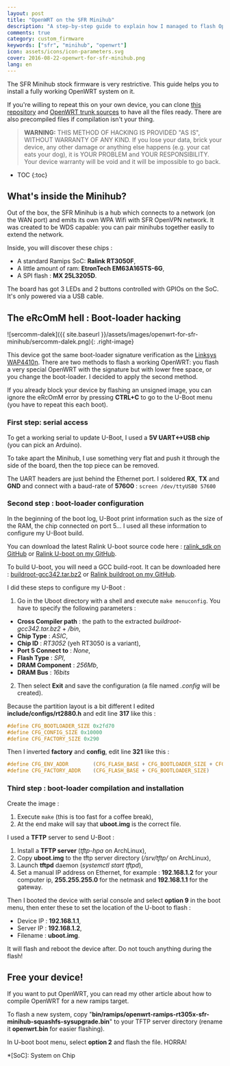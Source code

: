 ```yaml
---
layout: post
title: "OpenWRT on the SFR Minihub"
description: "A step-by-step guide to explain how I managed to flash OpenWRT on my SFR Minihub"
comments: true
category: custom_firmware
keywords: ["sfr", "minihub", "openwrt"]
icon: assets/icons/icon-parameters.svg
cover: 2016-08-22-openwrt-for-sfr-minihub.png
lang: en
---
```


The SFR Minihub stock firmware is very restrictive. This guide helps you to install a fully working OpenWRT system on it.

If you're willing to repeat this on your own device, you can clone [this repository](https://github.com/erdnaxe/SFR-Minihub-hacking) and [OpenWRT trunk sources](https://dev.openwrt.org/wiki/GetSource) to have all the files ready.
There are also precompiled files if compilation isn't your thing.

> **WARNING:**
> THIS METHOD OF HACKING IS PROVIDED "AS IS", WITHOUT WARRANTY OF ANY KIND. If you lose your data, brick your device, any other damage or anything else happens (e.g. your cat eats your dog), it is YOUR PROBLEM and YOUR RESPONSIBILITY. Your device warranty will be void and it will be impossible to go back.

* TOC
{:toc}

## What's inside the Minihub?

Out of the box, the SFR Minihub is a hub which connects to a network (on the WAN port) and emits its own WPA Wifi with SFR OpenVPN network. It was created to be WDS capable: you can pair minihubs together easily to extend the network.

Inside, you will discover these chips :

* A standard Ramips SoC: **Ralink RT3050F**,
* A little amount of ram: **EtronTech EM63A165TS-6G**,
* A SPI flash : **MX 25L3205D**.

The board has got 3 LEDs and 2 buttons controlled with GPIOs on the SoC. It's only powered via a USB cable.

## The eRcOmM hell : Boot-loader hacking

![sercomm-dalek]({{ site.baseurl }}/assets/images/openwrt-for-sfr-minihub/sercomm-dalek.png){: .right-image}

This device got the same boot-loader signature verification as the [Linksys WAP4410n](https://wiki.openwrt.org/toh/linksys/wap4410n#ercomm_hell_and_mtd_specialities). There are two methods to flash a working OpenWRT: you flash a very special OpenWRT with the signature but with lower free space, or you change the boot-loader. I decided to apply the second method.

If you already block your device by flashing an unsigned image, you can ignore the eRcOmM error by pressing **CTRL+C** to go to the U-Boot menu (you have to repeat this each boot).

### First step: serial access

To get a working serial to update U-Boot, I used a **5V UART<->USB chip** (you can pick an Arduino).

To take apart the Minihub, I use something very flat and push it through the side of the board, then the top piece can be removed.

The UART headers are just behind the Ethernet port. I soldered **RX**, **TX** and **GND** and connect with a baud-rate of **57600** : `screen /dev/ttyUSB0 57600`

### Second step : boot-loader configuration

In the beginning of the boot log, U-Boot print information such as the size of the RAM, the chip connected on port 5... I used all these information to configure my U-Boot build.

You can download the latest Ralink U-boot source code here : [ralink_sdk on GitHub](https://github.com/stevenylai/ralink_sdk) or [Ralink U-boot on my GitHub](https://github.com/erdnaxe/SFR-Minihub-hacking/raw/master/Ralink-Uboot.tar.bz2).

To build U-boot, you will need a GCC build-root. It can be downloaded here : [buildroot-gcc342.tar.bz2](https://github.com/kinger1172/ralink_rt5350/blob/master/SDK_4_0_0_0/RT288x_SDK/toolchain/buildroot-gcc342.tar.bz2) or [Ralink buildroot on my GitHub](https://github.com/erdnaxe/SFR-Minihub-hacking/raw/master/buildroot-gcc342.tar.bz2).

I did these steps to configure my U-Boot :

1. Go in the Uboot directory with a shell and execute `make menuconfig`. You have to specify the following parameters :
 *  **Cross Compiler path** : the path to the extracted *buildroot-gcc342.tar.bz2* + */bin*,
 * **Chip Type** : *ASIC*,
 * **Chip ID** : *RT3052* (yeh RT3050 is a variant),
 * **Port 5 Connect to** : *None*,
 * **Flash Type** : *SPI*,
 * **DRAM Component** : *256Mb*,
 * **DRAM Bus** : *16bits*
2. Then select **Exit** and save the configuration (a file named *.config* will be created).

Because the partition layout is a bit different I edited **include/configs/rt2880.h** and edit line **317** like this :

``` c
#define CFG_BOOTLOADER_SIZE 0x2fd70
#define CFG_CONFIG_SIZE 0x10000
#define CFG_FACTORY_SIZE 0x290
```

Then I inverted **factory** and **config**, edit line **321** like this :

``` c
#define CFG_ENV_ADDR        (CFG_FLASH_BASE + CFG_BOOTLOADER_SIZE + CFG_FACTORY_SIZE)
#define CFG_FACTORY_ADDR    (CFG_FLASH_BASE + CFG_BOOTLOADER_SIZE)
```

### Third step : boot-loader compilation and installation

Create the image :

1. Execute `make` (this is too fast for a coffee break),
2. At the end make will say that **uboot.img** is the correct file.

I used a **TFTP** server to send U-Boot :

1. Install a **TFTP server** (*tftp-hpa* on ArchLinux),
2. Copy **uboot.img** to the tftp server directory (*/srv/tftp/* on ArchLinux),
3. Launch **tftpd** daemon (*systemctl start tftpd*),
4. Set a manual IP address on Ethernet, for example : **192.168.1.2** for your computer ip, **255.255.255.0** for the netmask and **192.168.1.1** for the gateway.

Then I booted the device with serial console and select **option 9** in the boot menu, then enter these to set the location of the U-boot to flash :

* Device IP : **192.168.1.1**,
* Server IP : **192.168.1.2**,
* Filename : **uboot.img**.

It will flash and reboot the device after. Do not touch anything during the flash!

## Free your device!

If you want to put OpenWRT, you can read my other article about how to compile OpenWRT for a new ramips target.

To flash a new system, copy "**bin/ramips/openwrt-ramips-rt305x-sfr-minihub-squashfs-sysupgrade.bin**" to your TFTP server directory (rename it **openwrt.bin** for easier flashing).

In U-boot boot menu, select **option 2** and flash the file. HORRA!

*[SoC]: System on Chip


